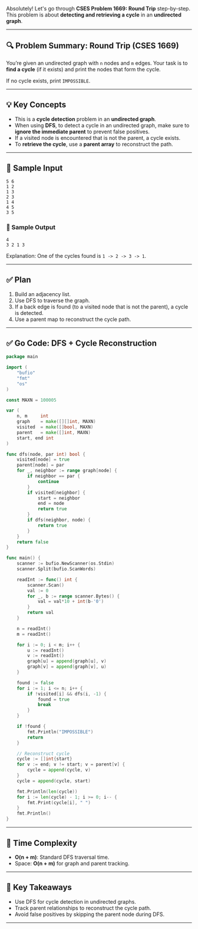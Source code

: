 Absolutely! Let's go through **CSES Problem 1669: Round Trip** step-by-step. This problem is about **detecting and retrieving a cycle** in an **undirected graph**.

---

## 🔍 Problem Summary: Round Trip (CSES 1669)

You’re given an undirected graph with `n` nodes and `m` edges. Your task is to **find a cycle** (if it exists) and print the nodes that form the cycle.

If no cycle exists, print `IMPOSSIBLE`.

---

## 💡 Key Concepts

- This is a **cycle detection** problem in an **undirected graph**.
- When using **DFS**, to detect a cycle in an undirected graph, make sure to **ignore the immediate parent** to prevent false positives.
- If a visited node is encountered that is not the parent, a cycle exists.
- To **retrieve the cycle**, use a **parent array** to reconstruct the path.

---

## 🧪 Sample Input

```
5 6
1 2
1 3
2 3
1 4
4 5
3 5
```

### 🔄 Sample Output

```
4
3 2 1 3
```

Explanation: One of the cycles found is `1 -> 2 -> 3 -> 1`.

---

## ✅ Plan

1. Build an adjacency list.
2. Use DFS to traverse the graph.
3. If a back edge is found (to a visited node that is not the parent), a cycle is detected.
4. Use a parent map to reconstruct the cycle path.

---

## ✅ Go Code: DFS + Cycle Reconstruction

```go
package main

import (
	"bufio"
	"fmt"
	"os"
)

const MAXN = 100005

var (
	n, m     int
	graph    = make([][]int, MAXN)
	visited  = make([]bool, MAXN)
	parent   = make([]int, MAXN)
	start, end int
)

func dfs(node, par int) bool {
	visited[node] = true
	parent[node] = par
	for _, neighbor := range graph[node] {
		if neighbor == par {
			continue
		}
		if visited[neighbor] {
			start = neighbor
			end = node
			return true
		}
		if dfs(neighbor, node) {
			return true
		}
	}
	return false
}

func main() {
	scanner := bufio.NewScanner(os.Stdin)
	scanner.Split(bufio.ScanWords)

	readInt := func() int {
		scanner.Scan()
		val := 0
		for _, b := range scanner.Bytes() {
			val = val*10 + int(b-'0')
		}
		return val
	}

	n = readInt()
	m = readInt()

	for i := 0; i < m; i++ {
		u := readInt()
		v := readInt()
		graph[u] = append(graph[u], v)
		graph[v] = append(graph[v], u)
	}

	found := false
	for i := 1; i <= n; i++ {
		if !visited[i] && dfs(i, -1) {
			found = true
			break
		}
	}

	if !found {
		fmt.Println("IMPOSSIBLE")
		return
	}

	// Reconstruct cycle
	cycle := []int{start}
	for v := end; v != start; v = parent[v] {
		cycle = append(cycle, v)
	}
	cycle = append(cycle, start)

	fmt.Println(len(cycle))
	for i := len(cycle) - 1; i >= 0; i-- {
		fmt.Print(cycle[i], " ")
	}
	fmt.Println()
}
```

---

## 🧠 Time Complexity

- **O(n + m)**: Standard DFS traversal time.
- Space: **O(n + m)** for graph and parent tracking.

---

## 🧠 Key Takeaways

- Use DFS for cycle detection in undirected graphs.
- Track parent relationships to reconstruct the cycle path.
- Avoid false positives by skipping the parent node during DFS.

---


